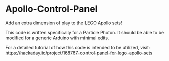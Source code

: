 # Apollo-Control-Panel
Add an extra dimension of play to the LEGO Apollo sets!

This code is written specifically for a Particle Photon. It should be able to be modified for a generic Arduino with minimal edits.

For a detailed tutorial of how this code is intended to be utilized, visit: https://hackaday.io/project/168767-control-panel-for-lego-apollo-sets
